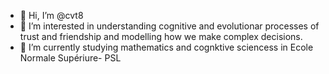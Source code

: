 - 👋 Hi, I’m @cvt8
- 👀 I’m interested in understanding cognitive and evolutionar processes of trust and friendship and modelling how we make complex decisions.
- 🌱 I’m currently studying mathematics and cognktive sciencess in Ecole Normale Supériure- PSL

<!---
cvt8/cvt8 is a ✨ special ✨ repository because its `README.md` (this file) appears on your GitHub profile.
You can click the Preview link to take a look at your changes.
--->
